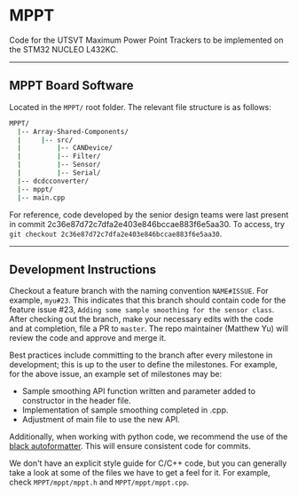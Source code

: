 # MPPT

Code for the UTSVT Maximum Power Point Trackers to be implemented on the STM32
NUCLEO L432KC.

---

## MPPT Board Software

Located in the `MPPT/` root folder.
The relevant file structure is as follows:

```bash
MPPT/
  |-- Array-Shared-Components/
  |     |-- src/
  |         |-- CANDevice/
  |         |-- Filter/
  |         |-- Sensor/
  |         |-- Serial/
  |-- dcdcconverter/
  |-- mppt/
  |-- main.cpp
```

For reference, code developed by the senior design teams were last present in
commit 2c36e87d72c7dfa2e403e846bccae883f6e5aa30.
To access, try `git checkout 2c36e87d72c7dfa2e403e846bccae883f6e5aa30`.

---

## Development Instructions

Checkout a feature branch with the naming convention `NAME#ISSUE`. For example,
`myu#23`. This indicates that this branch should contain code for the feature
issue #23, `Adding some sample smoothing for the sensor class`. After checking
out the branch, make your necessary edits with the code and at completion, file
a PR to `master`. The repo maintainer (Matthew Yu) will review the code and
approve and merge it.

Best practices include committing to the branch after every milestone in
development; this is up to the user to define the milestones. For example, for
the above issue, an example set of milestones may be:

- Sample smoothing API function written and parameter added to constructor in
  the header file.
- Implementation of sample smoothing completed in .cpp.
- Adjustment of main file to use the new API.

Additionally, when working with python code, we recommend the use of the [black
autoformatter](https://medium.com/@marcobelo/setting-up-python-black-on-visual-studio-code-5318eba4cd00).
This will ensure consistent code for commits.

We don't have an explicit style guide for C/C++ code, but you can generally take
a look at some of the files we have to get a feel for it. For example, check
`MPPT/mppt/mppt.h` and `MPPT/mppt/mppt.cpp`.